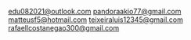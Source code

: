 
edu082021@outlook.com
pandoraakio77@gmail.com
matteusf5@hotmail.com
teixeiraluis12345@gmail.com
rafaellcostanegao300@gmail.com
